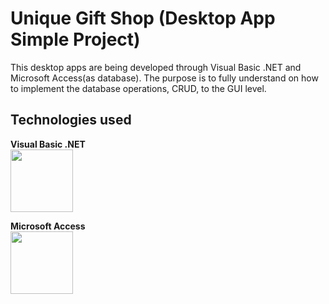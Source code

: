 # Unique Gift Shop (Desktop App Simple Project)
 
 This desktop apps are being developed through Visual Basic .NET and Microsoft Access(as database). The purpose is to fully understand on how to implement the database operations, CRUD, to the GUI level.
 
 ## Technologies used
 
 **Visual Basic .NET** <br>
 <img src="https://1000logos.net/wp-content/uploads/2020/08/Visual-Studio-Logo.png" width="100">
 
 **Microsoft Access** <br>
 <img src="https://download.logo.wine/logo/Microsoft_Access/Microsoft_Access-Logo.wine.png" width="100">

